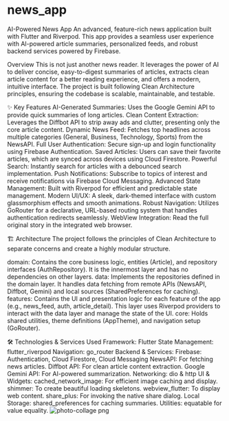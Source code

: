 
# news_app
AI-Powered News App
An advanced, feature-rich news application built with Flutter and Riverpod. This app provides a seamless user experience with AI-powered article summaries, personalized feeds, and robust backend services powered by Firebase.

Overview
This is not just another news reader. It leverages the power of AI to deliver concise, easy-to-digest summaries of articles, extracts clean article content for a better reading experience, and offers a modern, intuitive interface. The project is built following Clean Architecture principles, ensuring the codebase is scalable, maintainable, and testable.

✨ Key Features
AI-Generated Summaries: Uses the Google Gemini API to provide quick summaries of long articles.
Clean Content Extraction: Leverages the Diffbot API to strip away ads and clutter, presenting only the core article content.
Dynamic News Feed: Fetches top headlines across multiple categories (General, Business, Technology, Sports) from the NewsAPI.
Full User Authentication: Secure sign-up and login functionality using Firebase Authentication.
Saved Articles: Users can save their favorite articles, which are synced across devices using Cloud Firestore.
Powerful Search: Instantly search for articles with a debounced search implementation.
Push Notifications: Subscribe to topics of interest and receive notifications via Firebase Cloud Messaging.
Advanced State Management: Built with Riverpod for efficient and predictable state management.
Modern UI/UX: A sleek, dark-themed interface with custom glassmorphism effects and smooth animations.
Robust Navigation: Utilizes GoRouter for a declarative, URL-based routing system that handles authentication redirects seamlessly.
WebView Integration: Read the full original story in the integrated web browser.

🏗️ Architecture
The project follows the principles of Clean Architecture to separate concerns and create a highly modular structure.

domain: Contains the core business logic, entities (Article), and repository interfaces (AuthRepository). It is the innermost layer and has no dependencies on other layers.
data: Implements the repositories defined in the domain layer. It handles data fetching from remote APIs (NewsAPI, Diffbot, Gemini) and local sources (SharedPreferences for caching).
features: Contains the UI and presentation logic for each feature of the app (e.g., news_feed, auth, article_detail). This layer uses Riverpod providers to interact with the data layer and manage the state of the UI.
core: Holds shared utilities, theme definitions (AppTheme), and navigation setup (GoRouter).

🛠️ Technologies & Services Used
Framework: Flutter
State Management: flutter_riverpod
Navigation: go_router
Backend & Services:
Firebase: Authentication, Cloud Firestore, Cloud Messaging
NewsAPI: For fetching news articles.
Diffbot API: For clean article content extraction.
Google Gemini API: For AI-powered summarization.
Networking: dio & http
UI & Widgets:
cached_network_image: For efficient image caching and display.
shimmer: To create beautiful loading skeletons.
webview_flutter: To display web content.
share_plus: For invoking the native share dialog.
Local Storage: shared_preferences for caching summaries.
Utilities: equatable for value equality.
![photo-collage png](https://github.com/user-attachments/assets/49e2be70-f585-40c4-a030-f645bee961a2)

